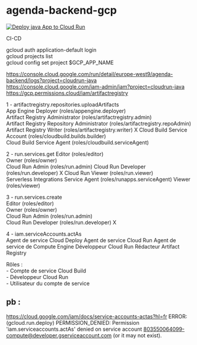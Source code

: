 # agenda-backend-gcp

[![Deploy java App to Cloud Run](https://github.com/nicolashornuel/agenda-backend-gcp/actions/workflows/GCP-Deploy.yml/badge.svg?branch=master)](https://github.com/nicolashornuel/agenda-backend-gcp/actions/workflows/GCP-Deploy.yml)

CI-CD

gcloud auth application-default login  
gcloud projects list  
gcloud config set project $GCP_APP_NAME  


https://console.cloud.google.com/run/detail/europe-west9/agenda-backend/logs?project=cloudrun-java  
https://console.cloud.google.com/iam-admin/iam?project=cloudrun-java  
https://gcp.permissions.cloud/iam/artifactregistry   

1 - artifactregistry.repositories.uploadArtifacts  
App Engine Deployer (roles/appengine.deployer)  
Artifact Registry Administrator (roles/artifactregistry.admin)  
Artifact Registry Repository Administrator (roles/artifactregistry.repoAdmin)  
Artifact Registry Writer (roles/artifactregistry.writer)  X
Cloud Build Service Account (roles/cloudbuild.builds.builder)  
Cloud Build Service Agent (roles/cloudbuild.serviceAgent) 

2 - run.services.get
Editor (roles/editor)   
Owner (roles/owner)  
Cloud Run Admin (roles/run.admin)
Cloud Run Developer (roles/run.developer)  X
Cloud Run Viewer (roles/run.viewer)  
Serverless Integrations Service Agent (roles/runapps.serviceAgent)
Viewer (roles/viewer)  

3 - run.services.create  
Editor (roles/editor)  
Owner (roles/owner)  
Cloud Run Admin (roles/run.admin)  
Cloud Run Developer (roles/run.developer)  X

4 - iam.serviceAccounts.actAs  
Agent de service Cloud Deploy
Agent de service Cloud Run
Agent de service de Compute Engine
Développeur Cloud Run
Rédacteur Artifact Registry

Rôles :   
	- Compte de service Cloud Build  
	- Développeur Cloud Run  
	- Utilisateur du compte de service  

## pb :  
 https://cloud.google.com/iam/docs/service-accounts-actas?hl=fr
ERROR: (gcloud.run.deploy) PERMISSION_DENIED: Permission 'iam.serviceaccounts.actAs' denied on service account 803550064099-compute@developer.gserviceaccount.com (or it may not exist).

